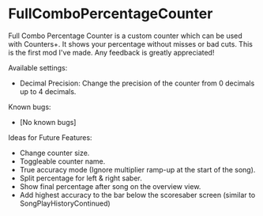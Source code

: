 # FullComboPercentageCounter
 
Full Combo Percentage Counter is a custom counter which can be used with Counters+.
It shows your percentage without misses or bad cuts.
This is the first mod I've made. Any feedback is greatly appreciated!

Available settings:
- Decimal Precision: Change the precision of the counter from 0 decimals up to 4 decimals.

Known bugs:
- [No known bugs]

Ideas for Future Features:
- Change counter size.
- Toggleable counter name.
- True accuracy mode (Ignore multiplier ramp-up at the start of the song).
- Split percentage for left & right saber.
- Show final percentage after song on the overview view.
- Add highest accuracy to the bar below the scoresaber screen (similar to SongPlayHistoryContinued)
